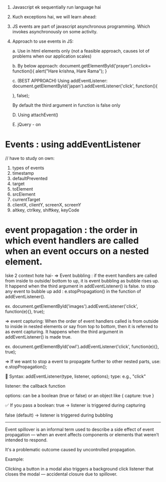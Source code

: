 1. Javascript ek sequentially run language hai

2. Kuch exceptions hai, we will learn ahead:

3. JS events are part of javascript asynchronous programming. Which invokes asynchronously on some activity.

4. Approach to use events in JS: 

    a. Use in html elements only (not a feasible approach,  causes lot of problems when our application scales)

    b. By below approach:
     document.getElementById('prayer').onclick= function(){
        alert("Hare krishna, Hare Rama");
    }

    c. (BEST APPROACH) Using addEventListener:  
    document.getElementById('japan').addEventListener('click', function(){

    }, false); 

    By default the third argument in function is false only


    D. Using attachEvent()

    E. jQuery - on



# Events : using addEventListener

// have to study on own:
1. types of events
2. timestamp
3. defaultPrevented
4. target
5. toElement
6. srcElement
7. currentTarget
8. clientX, clientY, screenX, screenY
9. altkey, ctrlkey, shiftkey, keyCode


# event propagation :  the order in which event handlers are called when an event occurs on a nested element.

Iske 2 context hote hai-
=> Event bubbling : if the event handlers are called from inside to outside/ bottom to up, it is event bubbling as bubble rises up. It happend when the third argument in addEventListener() is false. to stop any event to bubble up add : e.stopPropagation() in the function of addEventListener(). 

ex.  document.getElementById('images').addEventListener('click', function(e){}, true);

    

=> event capturing: When the order of event handlers called is from outside to inside in nested elements or say from top to bottom, then it is referred to as event capturing. It happens when the third argument in addEventListener() is made true. 

ex. document.getElementById('owl').addEventListener('click', function(e){}, true);

=> If we want to stop a event to propagate further to other nested parts, use: e.stopPropagation();

📌 Syntax:
addEventListener(type, listener, options);
type: e.g., "click"

listener: the callback function

options: can be a boolean (true or false) or an object like { capture: true }

✅ If you pass a boolean:
true → listener is triggered during capturing

false (default) → listener is triggered during bubbling

----------------------------------------------------------------------------------
Event spillover is an informal term used to describe a side effect of event propagation — when an event affects components or elements that weren’t intended to respond.

It's a problematic outcome caused by uncontrolled propagation.

Example:

Clicking a button in a modal also triggers a background click listener that closes the modal — accidental closure due to spillover.

